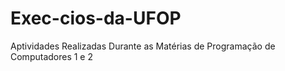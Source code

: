 # Exec-cios-da-UFOP
Aptividades Realizadas Durante as Matérias de Programação de Computadores 1 e 2
